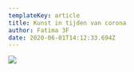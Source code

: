 ```yaml
---
templateKey: article
title: Kunst in tijden van corona
author: Fatima 3F
date: 2020-06-01T14:12:33.694Z
---
```



![](/img/278cd54c-c7da-4cee-b56e-c3f6c239b8c6.jpg)